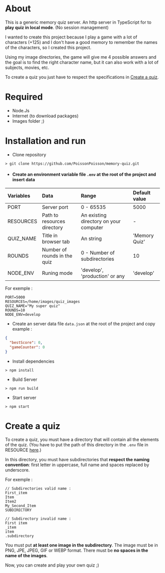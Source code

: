 # About

This is a generic memory quiz server.
An http server in TypeScript for to **play quiz in local mode**. (No session management)

I wanted to create this project because I play a game with a lot of characters (+125) and I don't have a good memory to remember the names of the characters, so I created this project.

Using my image directories, the game will give me 4 possible answers and the goal is to find the right character name, but it can also work with a lot of subjects, movies, etc.

To create a quiz you just have to respect the specifications in [Create a quiz](#Create-a-quiz).

# Required

* Node.Js
* Internet (to download packages)
* Images folder ;)

# Installation and run

* Clone repository
```
> git clone https://github.com/PoissonPoisson/memory-quiz.git
```

* #### Create an environment variable file `.env` at the root of the project and insert data

| Variables | Data                         | Range                          | Default value |
|:----------|:-----------------------------|:-------------------------------|:--------------|
| PORT      | Server port                  | 0 - 65535                      | 5000          |
| RESOURCES | Path to resources directory  | An existing directory on your computer | -     |
| QUIZ_NAME | Title in browser tab         | An string                      | 'Memory Quiz' |
| ROUNDS    | Number of rounds in the quiz | 0 - Number of subdirectories   | 10            |
| NODE_ENV  | Runing mode                  | 'develop', 'production' or any | 'develop'     |

For exemple :
```
PORT=5000
RESOURCES=/home/images/quiz_images
QUIZ_NAME="My super quiz"
ROUNDS=10
NODE_ENV=develop
```

* Create an server data file `data.json` at the root of the project and copy example :
```json
{
  "bestScore": 0,
  "gameCounter": 0
}
```

* Install dependencies
```
> npm install
```

* Build Server
```
> npm run build
```

* Start server
```
> npm start
```

# Create a quiz

To create a quiz, you must have a directory that will contain all the elements of the quiz. (You have to put the path of this directory in the `.env` file in RESOURCE [here](####-Create-an-environment-variable-file-`.env`-at-the-root-of-the-project-and-insert-data).)

In this directory, you must have subdirectories that **respect the naming convention**: first letter in uppercase, full name and spaces replaced by underscore.

For exemple :
```
// Subdirectories valid name :
First_item
Item
Item2
My_Second_Item
SUBDIRECTORY

// Subdirectory invalid name :
First item
_item
item
.subdirectory
```

You must put **at least one image in the subdirectory**. The image must be in PNG, JPE, JPEG, GIF or WEBP format. There must be **no spaces in the name of the images**.

Now, you can create and play your own quiz ;)
